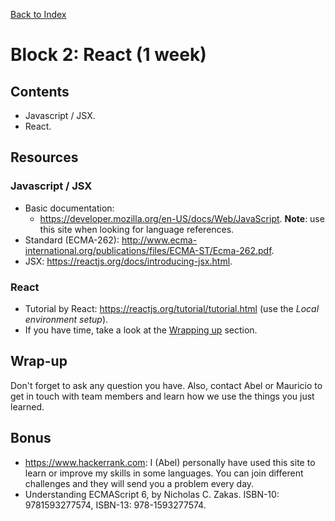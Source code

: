 [Back to Index](../../README.md)

# Block 2: React (1 week)

## Contents

- Javascript / JSX.
- React.

## Resources

### Javascript / JSX

- Basic documentation:
  - https://developer.mozilla.org/en-US/docs/Web/JavaScript. **Note**: use this site when looking for language references.
- Standard (ECMA-262): http://www.ecma-international.org/publications/files/ECMA-ST/Ecma-262.pdf.
- JSX: https://reactjs.org/docs/introducing-jsx.html.

### React

- Tutorial by React: https://reactjs.org/tutorial/tutorial.html (use the *Local environment setup*).
- If you have time, take a look at the [Wrapping up](https://reactjs.org/tutorial/tutorial.html#wrapping-up) section.

## Wrap-up

Don't forget to ask any question you have. Also, contact Abel or Mauricio to get in touch with team members and learn how we use the things you just learned.

## Bonus

- https://www.hackerrank.com: I (Abel) personally have used this site to learn or improve my skills in some languages. You can join different challenges and they will send you a problem every day.
- Understanding ECMAScript 6, by Nicholas C. Zakas. ISBN-10: 9781593277574, ISBN-13: 978-1593277574.
